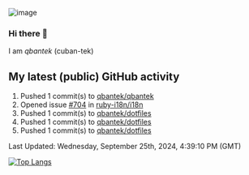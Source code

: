![image](https://github.com/user-attachments/assets/fe35a56e-0471-4e95-a1b5-12b928516da4)

### Hi there 👋

I am *qbantek* (cuban-tek)

<!--
**qbantek/qbantek** is a ✨ _special_ ✨ repository because its `README.md` (this file) appears on your GitHub profile.

Here are some ideas to get you started:

- 🔭 I’m currently working on ...
- 🌱 I’m currently learning ...
- 👯 I’m looking to collaborate on ...
- 🤔 I’m looking for help with ...
- 💬 Ask me about ...
- 📫 How to reach me: ...
- ⚡ Fun fact: ...
-->

## My latest (public) GitHub activity
<!--RECENT_ACTIVITY:start-->
1. Pushed 1 commit(s) to [qbantek/qbantek](https://github.com/qbantek/qbantek)<br>
2. Opened issue [#704](https://github.com/ruby-i18n/i18n/issues/704) in [ruby-i18n/i18n](https://github.com/ruby-i18n/i18n)<br>
3. Pushed 1 commit(s) to [qbantek/dotfiles](https://github.com/qbantek/dotfiles)<br>
4. Pushed 1 commit(s) to [qbantek/dotfiles](https://github.com/qbantek/dotfiles)<br>
5. Pushed 1 commit(s) to [qbantek/dotfiles](https://github.com/qbantek/dotfiles)<br>
<!--RECENT_ACTIVITY:end-->

<!--RECENT_ACTIVITY:last_update-->
Last Updated: Wednesday, September 25th, 2024, 4:39:10 PM (GMT)
<!--RECENT_ACTIVITY:last_update_end-->


[![Top Langs](https://github-readme-stats.vercel.app/api/top-langs/?username=qbantek&langs_count=10&hide_progress=true)](https://github.com/anuraghazra/github-readme-stats)
